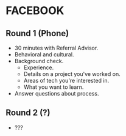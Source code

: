 # FACEBOOK

## Round 1 (Phone)

- 30 minutes with Referral Advisor.
- Behavioral and cultural.
- Background check.
  - Experience.
  - Details on a project you've worked on.
  - Areas of tech you're interested in.
  - What you want to learn.
- Answer questions about process.

## Round 2 (?)

- ???
